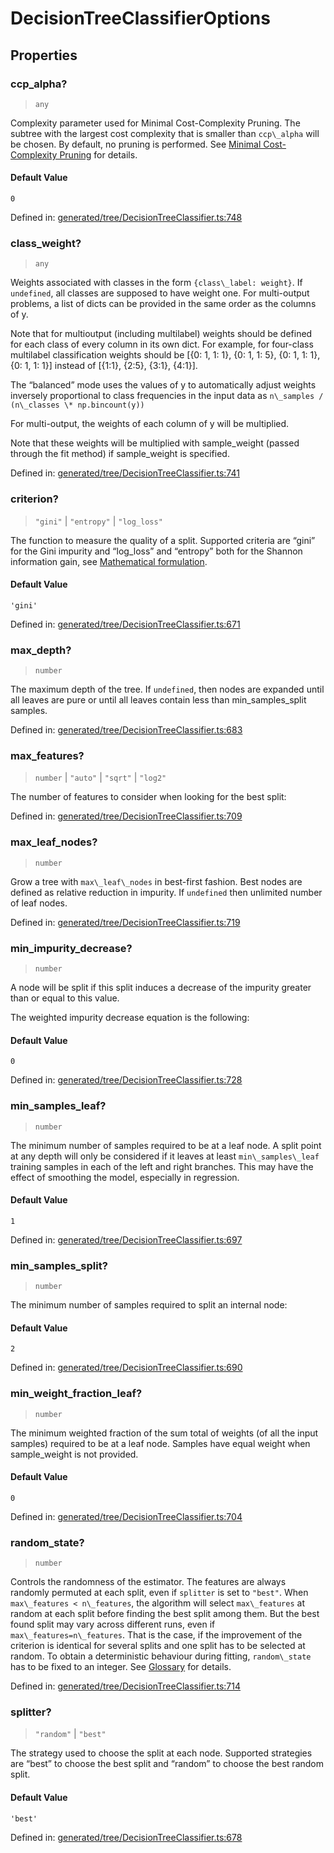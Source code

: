 # DecisionTreeClassifierOptions

## Properties

### ccp\_alpha?

> `any`

Complexity parameter used for Minimal Cost-Complexity Pruning. The subtree with the largest cost complexity that is smaller than `ccp\_alpha` will be chosen. By default, no pruning is performed. See [Minimal Cost-Complexity Pruning](../tree.html#minimal-cost-complexity-pruning) for details.

#### Default Value

`0`

Defined in:  [generated/tree/DecisionTreeClassifier.ts:748](https://github.com/transitive-bullshit/scikit-learn-ts/blob/122b3c0/packages/sklearn/src/generated/tree/DecisionTreeClassifier.ts#L748)

### class\_weight?

> `any`

Weights associated with classes in the form `{class\_label: weight}`. If `undefined`, all classes are supposed to have weight one. For multi-output problems, a list of dicts can be provided in the same order as the columns of y.

Note that for multioutput (including multilabel) weights should be defined for each class of every column in its own dict. For example, for four-class multilabel classification weights should be \[{0: 1, 1: 1}, {0: 1, 1: 5}, {0: 1, 1: 1}, {0: 1, 1: 1}\] instead of \[{1:1}, {2:5}, {3:1}, {4:1}\].

The “balanced” mode uses the values of y to automatically adjust weights inversely proportional to class frequencies in the input data as `n\_samples / (n\_classes \* np.bincount(y))`

For multi-output, the weights of each column of y will be multiplied.

Note that these weights will be multiplied with sample\_weight (passed through the fit method) if sample\_weight is specified.

Defined in:  [generated/tree/DecisionTreeClassifier.ts:741](https://github.com/transitive-bullshit/scikit-learn-ts/blob/122b3c0/packages/sklearn/src/generated/tree/DecisionTreeClassifier.ts#L741)

### criterion?

> `"gini"` \| `"entropy"` \| `"log_loss"`

The function to measure the quality of a split. Supported criteria are “gini” for the Gini impurity and “log\_loss” and “entropy” both for the Shannon information gain, see [Mathematical formulation](../tree.html#tree-mathematical-formulation).

#### Default Value

`'gini'`

Defined in:  [generated/tree/DecisionTreeClassifier.ts:671](https://github.com/transitive-bullshit/scikit-learn-ts/blob/122b3c0/packages/sklearn/src/generated/tree/DecisionTreeClassifier.ts#L671)

### max\_depth?

> `number`

The maximum depth of the tree. If `undefined`, then nodes are expanded until all leaves are pure or until all leaves contain less than min\_samples\_split samples.

Defined in:  [generated/tree/DecisionTreeClassifier.ts:683](https://github.com/transitive-bullshit/scikit-learn-ts/blob/122b3c0/packages/sklearn/src/generated/tree/DecisionTreeClassifier.ts#L683)

### max\_features?

> `number` \| `"auto"` \| `"sqrt"` \| `"log2"`

The number of features to consider when looking for the best split:

Defined in:  [generated/tree/DecisionTreeClassifier.ts:709](https://github.com/transitive-bullshit/scikit-learn-ts/blob/122b3c0/packages/sklearn/src/generated/tree/DecisionTreeClassifier.ts#L709)

### max\_leaf\_nodes?

> `number`

Grow a tree with `max\_leaf\_nodes` in best-first fashion. Best nodes are defined as relative reduction in impurity. If `undefined` then unlimited number of leaf nodes.

Defined in:  [generated/tree/DecisionTreeClassifier.ts:719](https://github.com/transitive-bullshit/scikit-learn-ts/blob/122b3c0/packages/sklearn/src/generated/tree/DecisionTreeClassifier.ts#L719)

### min\_impurity\_decrease?

> `number`

A node will be split if this split induces a decrease of the impurity greater than or equal to this value.

The weighted impurity decrease equation is the following:

#### Default Value

`0`

Defined in:  [generated/tree/DecisionTreeClassifier.ts:728](https://github.com/transitive-bullshit/scikit-learn-ts/blob/122b3c0/packages/sklearn/src/generated/tree/DecisionTreeClassifier.ts#L728)

### min\_samples\_leaf?

> `number`

The minimum number of samples required to be at a leaf node. A split point at any depth will only be considered if it leaves at least `min\_samples\_leaf` training samples in each of the left and right branches. This may have the effect of smoothing the model, especially in regression.

#### Default Value

`1`

Defined in:  [generated/tree/DecisionTreeClassifier.ts:697](https://github.com/transitive-bullshit/scikit-learn-ts/blob/122b3c0/packages/sklearn/src/generated/tree/DecisionTreeClassifier.ts#L697)

### min\_samples\_split?

> `number`

The minimum number of samples required to split an internal node:

#### Default Value

`2`

Defined in:  [generated/tree/DecisionTreeClassifier.ts:690](https://github.com/transitive-bullshit/scikit-learn-ts/blob/122b3c0/packages/sklearn/src/generated/tree/DecisionTreeClassifier.ts#L690)

### min\_weight\_fraction\_leaf?

> `number`

The minimum weighted fraction of the sum total of weights (of all the input samples) required to be at a leaf node. Samples have equal weight when sample\_weight is not provided.

#### Default Value

`0`

Defined in:  [generated/tree/DecisionTreeClassifier.ts:704](https://github.com/transitive-bullshit/scikit-learn-ts/blob/122b3c0/packages/sklearn/src/generated/tree/DecisionTreeClassifier.ts#L704)

### random\_state?

> `number`

Controls the randomness of the estimator. The features are always randomly permuted at each split, even if `splitter` is set to `"best"`. When `max\_features < n\_features`, the algorithm will select `max\_features` at random at each split before finding the best split among them. But the best found split may vary across different runs, even if `max\_features=n\_features`. That is the case, if the improvement of the criterion is identical for several splits and one split has to be selected at random. To obtain a deterministic behaviour during fitting, `random\_state` has to be fixed to an integer. See [Glossary](../../glossary.html#term-random_state) for details.

Defined in:  [generated/tree/DecisionTreeClassifier.ts:714](https://github.com/transitive-bullshit/scikit-learn-ts/blob/122b3c0/packages/sklearn/src/generated/tree/DecisionTreeClassifier.ts#L714)

### splitter?

> `"random"` \| `"best"`

The strategy used to choose the split at each node. Supported strategies are “best” to choose the best split and “random” to choose the best random split.

#### Default Value

`'best'`

Defined in:  [generated/tree/DecisionTreeClassifier.ts:678](https://github.com/transitive-bullshit/scikit-learn-ts/blob/122b3c0/packages/sklearn/src/generated/tree/DecisionTreeClassifier.ts#L678)
